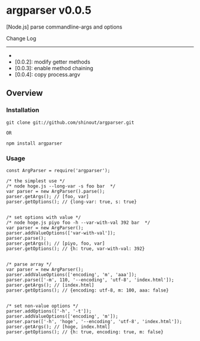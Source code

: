 argparser v0.0.5
==================
[Node.js] parse commandline-args and options

Change Log

----------------
* [0.0.1]: Release
* [0.0.2]: modify getter methods
* [0.0.3]: enable method chaining
* [0.0.4]: copy process.argv

Overview
----------------
### Installation ###
    git clone git://github.com/shinout/argparser.git

    OR

    npm install argparser

### Usage ###
    const ArgParser = require('argparser');

    /* the simplest use */
    /* node hoge.js --long-var -s foo bar  */
    var parser = new ArgParser().parse();
    parser.getArgs(); // [foo, var]
    parser.getOptions(); // {long-var: true, s: true}


    /* set options with value */
    /* node hoge.js piyo foo -h --var-with-val 392 bar  */
    var parser = new ArgParser();
    parser.addValueOptions(['var-with-val']);
    parser.parse();
    parser.getArgs(); // [piyo, foo, var]
    parser.getOptions(); // {h: true, var-with-val: 392}


    /* parse array */
    var parser = new ArgParser();
    parser.addValueOptions(['encoding', 'm', 'aaa']);
    parser.parse(['-m', 110, '--encoding', 'utf-8', 'index.html']);
    parser.getArgs(); // [index.html]
    parser.getOptions(); // {encoding: utf-8, m: 100, aaa: false}


    /* set non-value options */
    parser.addOptions(['-h', '-t']);
    parser.addValueOptions(['encoding', 'm']);
    parser.parse(['-h', 'hoge', '--encoding', 'utf-8', 'index.html']);
    parser.getArgs(); // [hoge, index.html]
    parser.getOptions(); // {h: true, encoding: true, m: false}
